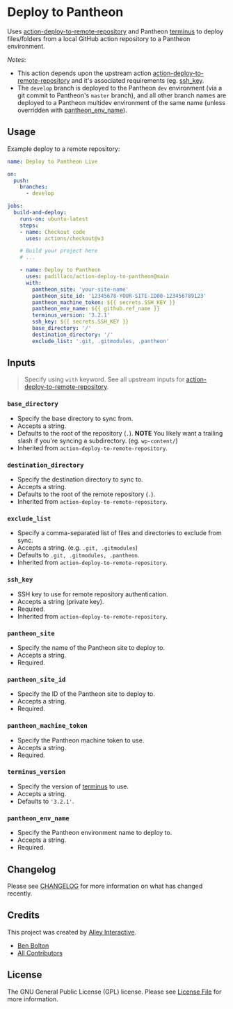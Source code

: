 # Deploy to Pantheon

Uses [action-deploy-to-remote-repository](https://github.com/padillaco/action-deploy-to-remote-repository) and Pantheon [terminus](https://docs.pantheon.io/terminus) to deploy files/folders from a local GitHub action repository to a Pantheon environment.

_Notes_:

- This action depends upon the upstream action [action-deploy-to-remote-repository](https://github.com/padillaco/action-deploy-to-remote-repository) and it's associated requirements (eg. [ssh_key](https://github.com/padillaco/action-deploy-to-remote-repository#ssh_key).
- The `develop` branch is deployed to the Pantheon `dev` environment (via a git commit to Pantheon's `master` branch), and all other branch names are deployed to a Pantheon multidev environment of the same name (unless overridden with [pantheon_env_name](#pantheon_env_name)).

## Usage

Example deploy to a remote repository:

```yml
name: Deploy to Pantheon Live

on:
  push:
    branches:
      - develop

jobs:
  build-and-deploy:
    runs-on: ubuntu-latest
    steps:
    - name: Checkout code
      uses: actions/checkout@v3

    # Build your project here
    # ...

    - name: Deploy to Pantheon
      uses: padillaco/action-deploy-to-pantheon@main
      with:
        pantheon_site: 'your-site-name'
        pantheon_site_id: '12345678-YOUR-SITE-ID00-123456789123'
        pantheon_machine_token: ${{ secrets.SSH_KEY }}
        pantheon_env_name: ${{ github.ref_name }}
		terminus_version: '3.2.1'
        ssh_key: ${{ secrets.SSH_KEY }}
		base_directory: '/'
        destination_directory: '/'
		exclude_list: '.git, .gitmodules, .pantheon'

```

## Inputs

> Specify using `with` keyword. See all upstream inputs for [action-deploy-to-remote-repository](https://github.com/padillaco/action-deploy-to-remote-repository).

### `base_directory`

- Specify the base directory to sync from.
- Accepts a string.
- Defaults to the root of the repository (`.`). **NOTE** You likely want a
  trailing slash if you're syncing a subdirectory. (eg. `wp-content/`)
- Inherited from `action-deploy-to-remote-repository`.

### `destination_directory`

- Specify the destination directory to sync to.
- Accepts a string.
- Defaults to the root of the remote repository (`.`).
- Inherited from `action-deploy-to-remote-repository`.

### `exclude_list`

- Specify a comma-separated list of files and directories to exclude from sync.
- Accepts a string. (e.g. `.git, .gitmodules`)
- Defaults to `.git, .gitmodules, .pantheon`.
- Inherited from `action-deploy-to-remote-repository`.

### `ssh_key`

- SSH key to use for remote repository authentication.
- Accepts a string (private key).
- Required.
- Inherited from `action-deploy-to-remote-repository`.

### `pantheon_site`

- Specify the name of the Pantheon site to deploy to.
- Accepts a string.
- Required.

### `pantheon_site_id`

- Specify the ID of the Pantheon site to deploy to.
- Accepts a string.
- Required.

### `pantheon_machine_token`

- Specify the Pantheon machine token to use.
- Accepts a string.
- Required.

### `terminus_version`

- Specify the version of [terminus](https://docs.pantheon.io/terminus) to use.
- Accepts a string.
- Defaults to `'3.2.1'`.

### `pantheon_env_name`

- Specify the Pantheon environment name to deploy to.
- Accepts a string.
- Required.

## Changelog

Please see [CHANGELOG](CHANGELOG.md) for more information on what has changed
recently.

## Credits

This project was created by [Alley Interactive](https://github.com/alleyinteractive).

- [Ben Bolton](https://github.com/benpbolton)
- [All Contributors](https://github.com/alleyinteractive/action-deploy-to-pantheon/graphs/contributors)

## License

The GNU General Public License (GPL) license. Please see [License File](LICENSE)
for more information.
